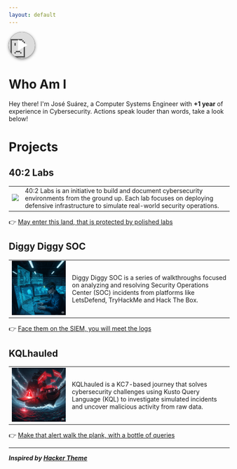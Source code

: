 ```yaml
---
layout: default
---
```


<style>
.yt-play-btn {
  width: 60px;
  height: 60px;
  overflow: hidden;
  border-radius: 50%;
  display: inline-block;
  position: relative;
  background: #000;
  box-shadow: 0 2px 6px rgba(0,0,0,0.5);
  cursor: pointer;
}

.yt-play-btn iframe {
  width: 560px;
  height: 315px;
  border: 0;
  margin-left: -240px;
  margin-top: -117.5px;
  display: block;
  pointer-events: auto;
}

.yt-play-btn::after {
  content: "▶";
  position: absolute;
  top: 50%;
  left: 50%;
  transform: translate(-45%, -50%);
  font-size: 28px;
  color: white;
  pointer-events: none;
}
</style>

<div class="yt-play-btn" title="Play">
  <iframe
    src="https://www.youtube.com/embed/0CNPR2qNzxk?autoplay=0&controls=0&modestbranding=1&rel=0"
    allow="autoplay; encrypted-media"
    allowfullscreen>
  </iframe>
</div>

# Who Am I
Hey there! I'm José Suárez, a Computer Systems Engineer with **+1 year** of experience in Cybersecurity. Actions speak louder than words, take a look below!

# Projects

## 40:2 Labs
<table>
  <tbody>
    <tr>
      <td><img src="images/40-2-labs/cover.png" /></td>
      <td>40:2 Labs is an initiative to build and document cybersecurity environments from the ground up. Each lab focuses on deploying defensive infrastructure to simulate real-world security operations.</td>
    </tr>
  </tbody>
</table>

👉 [May enter this land, that is protected by polished labs](projects/40-2-labs/index.md)

## Diggy Diggy SOC
<table>
  <tbody>
    <tr>
      <td><img src="images/diggy-diggy-soc.png" /></td>
      <td>Diggy Diggy SOC is a series of walkthroughs focused on analyzing and resolving Security Operations Center (SOC) incidents from platforms like LetsDefend, TryHackMe and Hack The Box.</td>
    </tr>
  </tbody>
</table>

👉 [Face them on the SIEM, you will meet the logs](#)

## KQLhauled
<table>
  <tbody>
    <tr>
      <td><img src="images/kqlhauled.png" /></td>
      <td>KQLhauled is a KC7-based journey that solves cybersecurity challenges using Kusto Query Language (KQL) to investigate simulated incidents and uncover malicious activity from raw data.</td>
    </tr>
  </tbody>
</table>

👉 [Make that alert walk the plank, with a bottle of queries](#)

* * *
_**Inspired by [Hacker Theme](https://github.com/pages-themes/hacker)**_